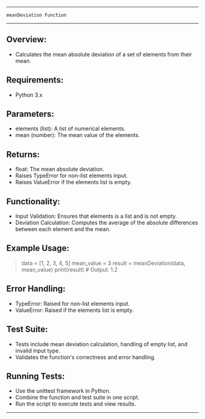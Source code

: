 ---------------------------------------------------------------
    meanDeviation Function
---------------------------------------------------------------

Overview:
---------
- Calculates the mean absolute deviation of a set of elements from their mean.

Requirements:
-------------
- Python 3.x

Parameters:
-----------
- elements (list): A list of numerical elements.
- mean (number): The mean value of the elements.

Returns:
--------
- float: The mean absolute deviation.
- Raises TypeError for non-list elements input.
- Raises ValueError if the elements list is empty.

Functionality:
--------------
- Input Validation: Ensures that elements is a list and is not empty.
- Deviation Calculation: Computes the average of the absolute differences between each element and the mean.

Example Usage:
--------------
> data = [1, 2, 3, 4, 5]
> mean_value = 3
> result = meanDeviation(data, mean_value)
> print(result)  # Output: 1.2

Error Handling:
---------------
- TypeError: Raised for non-list elements input.
- ValueError: Raised if the elements list is empty.

Test Suite:
-----------
- Tests include mean deviation calculation, handling of empty list, and invalid input type.
- Validates the function's correctness and error handling.

Running Tests:
--------------
- Use the unittest framework in Python.
- Combine the function and test suite in one script.
- Run the script to execute tests and view results.

---------------------------------------------------------------
